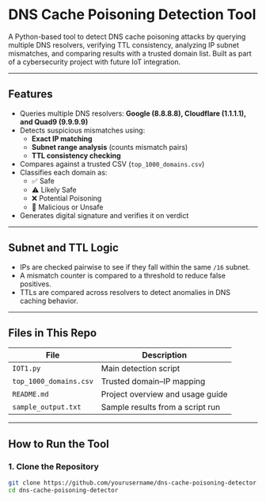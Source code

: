 # DNS Cache Poisoning Detection Tool

A Python-based tool to detect DNS cache poisoning attacks by querying multiple DNS resolvers, verifying TTL consistency, analyzing IP subnet mismatches, and comparing results with a trusted domain list. Built as part of a cybersecurity project with future IoT integration.

---

##  Features

- Queries multiple DNS resolvers: **Google (8.8.8.8), Cloudflare (1.1.1.1), and Quad9 (9.9.9.9)**
- Detects suspicious mismatches using:
  - **Exact IP matching**
  - **Subnet range analysis** (counts mismatch pairs)
  - **TTL consistency checking**
- Compares against a trusted CSV (`top_1000_domains.csv`)
- Classifies each domain as:
  - ✅ Safe
  - ⚠️ Likely Safe
  - ❌ Potential Poisoning
  - 🚨 Malicious or Unsafe
- Generates digital signature and verifies it on verdict

---

##  Subnet and TTL Logic

- IPs are checked pairwise to see if they fall within the same `/16` subnet.
- A mismatch counter is compared to a threshold to reduce false positives.
- TTLs are compared across resolvers to detect anomalies in DNS caching behavior.

---

##  Files in This Repo

|         File          |            Description           |
|-----------------------|----------------------------------|
| `IOT1.py`             | Main detection script            |
| `top_1000_domains.csv`| Trusted domain–IP mapping        |    
| `README.md`           | Project overview and usage guide |
| `sample_output.txt`   | Sample results from a script run |

---

##  How to Run the Tool

### 1. Clone the Repository

```bash
git clone https://github.com/yourusername/dns-cache-poisoning-detector.git
cd dns-cache-poisoning-detector
